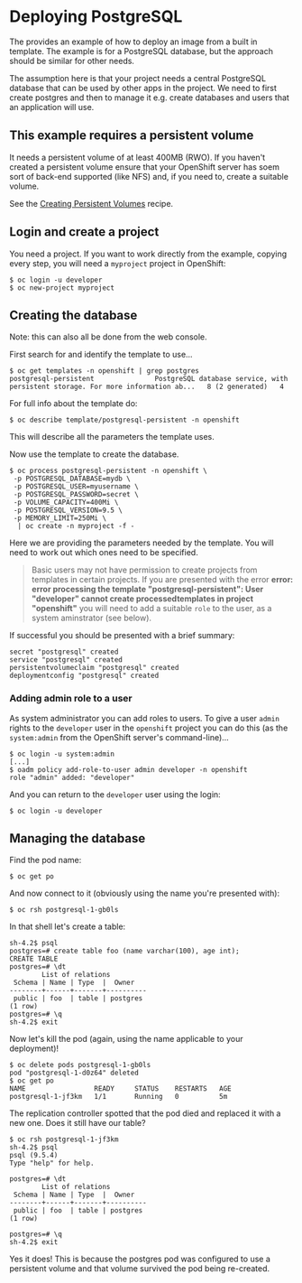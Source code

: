 # Deploying PostgreSQL

The provides an example of how to deploy an image from a built in template.
The example is for a PostgreSQL database, but the approach should be similar for 
other needs.

The assumption here is that your project needs a central PostgreSQL database that can be
used by other apps in the project. We need to first create postgres and then to manage it 
e.g. create databases and users that an application will use.

## This example requires a persistent volume
It needs a persistent volume of at least 400MB (RWO).
If you haven't created a persistent volume ensure that your
OpenShift server has soem sort of back-end supported (like NFS) and,
if you need to, create a suitable volume.

See the [Creating Persistent Volumes](creating-persistent-volumes.md) recipe.
    
## Login and create a project
You need a project. If you want to work directly from the example,
copying every step, you will need a `myproject` project in OpenShift:

```
$ oc login -u developer
$ oc new-project myproject
```

## Creating the database

Note: this can also all be done from the web console.

First search for and identify the template to use...

```
$ oc get templates -n openshift | grep postgres
postgresql-persistent               PostgreSQL database service, with persistent storage. For more information ab...   8 (2 generated)   4
```

For full info about the template do:
```
$ oc describe template/postgresql-persistent -n openshift
```
This will describe all the parameters the template uses.

Now use the template to create the database.

```
$ oc process postgresql-persistent -n openshift \
 -p POSTGRESQL_DATABASE=mydb \
 -p POSTGRESQL_USER=myusername \
 -p POSTGRESQL_PASSWORD=secret \
 -p VOLUME_CAPACITY=400Mi \
 -p POSTGRESQL_VERSION=9.5 \
 -p MEMORY_LIMIT=250Mi \
  | oc create -n myproject -f -
```
Here we are providing the parameters needed by the template.
You will need to work out which ones need to be specified.

>   Basic users may not have permission to create projects from templates
    in certain projects. If you are presented with the error
    **error: error processing the template "postgresql-persistent":
    User "developer" cannot create processedtemplates in project "openshift"**
    you will need to add a suitable `role` to the user, as a system aminstrator
    (see below).

If successful you should be presented with a brief summary:
```
secret "postgresql" created
service "postgresql" created
persistentvolumeclaim "postgresql" created
deploymentconfig "postgresql" created
```
   
### Adding admin role to a user
As system administrator you can add roles to users. To give a user
`admin` rights to the `developer` user in the `openshift` project
you can do this (as the `system:admin` from the OpenShift server's command-line)...

```
$ oc login -u system:admin
[...]
$ oadm policy add-role-to-user admin developer -n openshift
role "admin" added: "developer"
```

And you can return to the `developer` user using the login:
```
$ oc login -u developer
```

## Managing the database

Find the pod name:

```
$ oc get po
```

And now connect to it (obviously using the name you're presented with):
```
$ oc rsh postgresql-1-gb0ls
```

In that shell let's create a table:
```
sh-4.2$ psql
postgres=# create table foo (name varchar(100), age int);
CREATE TABLE
postgres=# \dt
        List of relations
 Schema | Name | Type  |  Owner
--------+------+-------+----------
 public | foo  | table | postgres
(1 row)
postgres=# \q
sh-4.2$ exit
```

Now let's kill the pod (again, using the name applicable to your deployment)!

```
$ oc delete pods postgresql-1-gb0ls
pod "postgresql-1-d0z64" deleted
$ oc get po
NAME                 READY     STATUS    RESTARTS   AGE
postgresql-1-jf3km   1/1       Running   0          5m
```
The replication controller spotted that the pod died and replaced it with a new one.
Does it still have our table?

```
$ oc rsh postgresql-1-jf3km
sh-4.2$ psql
psql (9.5.4)
Type "help" for help.

postgres=# \dt
        List of relations
 Schema | Name | Type  |  Owner
--------+------+-------+----------
 public | foo  | table | postgres
(1 row)

postgres=# \q
sh-4.2$ exit
```

Yes it does! This is because the postgres pod was configured to use a persistent volume and that volume
survived the pod being re-created.